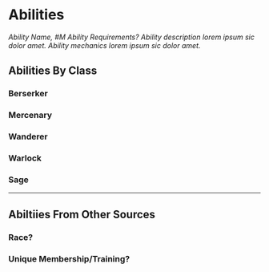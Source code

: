 # Abilities

*Ability Name, #M*
*Ability Requirements?*
*Ability description lorem ipsum sic dolor amet.*
*Ability mechanics lorem ipsum sic dolor amet.*

## Abilities By Class

### Berserker

### Mercenary

### Wanderer

### Warlock

### Sage

---

## Abiltiies From Other Sources

### Race?

### Unique Membership/Training?